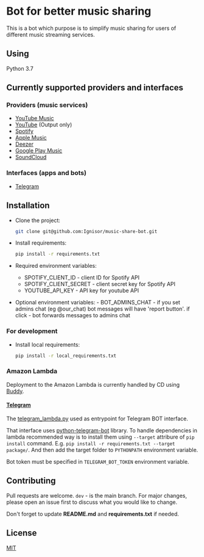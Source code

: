 # Bot for better music sharing
This is a bot which purpose is to simplify music sharing for users of different music streaming services.

## Using
Python 3.7

## Currently supported providers and interfaces
### Providers (music services)
-   [YouTube Music](https://music.youtube.com/)
-   [YouTube](https://www.youtube.com/) (Output only)
-   [Spotify](https://www.spotify.com/)
-   [Apple Music](https://www.apple.com/ru/apple-music/)
-   [Deezer](https://www.deezer.com)
-   [Google Play Music](https://play.google.com/music)
-   [SoundCloud](https://soundcloud.com/)

### Interfaces (apps and bots)
-   [Telegram](https://telegram.org/)

## Installation
-   Clone the project:
    ```bash
    git clone git@github.com:Ignisor/music-share-bot.git
    ```

-   Install requirements:
    ```bash
    pip install -r requirements.txt
    ```

-   Required environment variables:
	-   SPOTIFY_CLIENT_ID - client ID for Spotify API
	-   SPOTIFY_CLIENT_SECRET - client secret key for Spotify API
	-   YOUTUBE_API_KEY - API key for youtube API

-   Optional environment variables:
    	-   BOT_ADMINS_CHAT - if you set admins chat (eg @our_chat) bot messages will have 'report button'. if click - bot forwards messages to admins chat

### For development
-   Install local requirements:
    ```bash
    pip install -r local_requirements.txt
    ```

### Amazon Lambda
Deployment to the Amazon Lambda is currently handled by CD using [Buddy](https://app.buddy.works/).

#### [Telegram](https://telegram.org/)
The [telegram_lambda.py](telegram_lambda.py) used as entrypoint for Telegram BOT interface. 

That interface uses [python-telegram-bot](https://github.com/python-telegram-bot/python-telegram-bot) library. To handle dependencies in lambda recommended way is to install them using `--target` attribure of `pip install` command. E.g. `pip install -r requirements.txt --target package/`. And then add the target folder to `PYTHONPATH` environment variable.

Bot token must be specified in `TELEGRAM_BOT_TOKEN` environment variable.

## Contributing
Pull requests are welcome. `dev` - is the main branch. For major changes, please open an issue first to discuss what you would like to change.

Don't forget to update **README.md** and **requirements.txt** if needed.

## License
[MIT](https://choosealicense.com/licenses/mit/)
